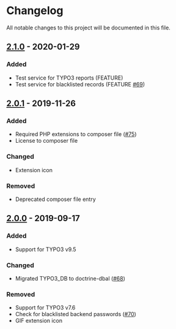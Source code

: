 # Changelog
All notable changes to this project will be documented in this file.

## [2.1.0] - 2020-01-29

### Added
- Test service for TYPO3 reports (FEATURE)
- Test service for blacklisted records (FEATURE [#69])

## [2.0.1] - 2019-11-26

### Added
- Required PHP extensions to composer file ([#75])
- License to composer file

### Changed
- Extension icon

### Removed
- Deprecated composer file entry

## [2.0.0] - 2019-09-17

### Added
- Support for TYPO3 v9.5

### Changed
- Migrated TYPO3_DB to doctrine-dbal ([#68])

### Removed
- Support for TYPO3 v7.6
- Check for blacklisted backend passwords ([#70])
- GIF extension icon

[2.0.0]: https://github.com/TYPO3-Caretaker/caretaker_instance/compare/1.0.0...2.0.0
[2.0.1]: https://github.com/TYPO3-Caretaker/caretaker_instance/compare/2.0.0...2.0.1
[2.1.0]: https://github.com/TYPO3-Caretaker/caretaker_instance/compare/2.0.1...2.1.0

[#68]: https://github.com/TYPO3-Caretaker/caretaker_instance/issues/68
[#69]: https://github.com/TYPO3-Caretaker/caretaker_instance/issues/69
[#70]: https://github.com/TYPO3-Caretaker/caretaker_instance/issues/70
[#75]: https://github.com/TYPO3-Caretaker/caretaker_instance/issues/75
